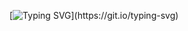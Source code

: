 [![Typing SVG](https://readme-typing-svg.demolab.com?font=Fira+Code&pause=1000&width=435&lines=I+am+ben!+a+6th+grader.;I+use+python+and+html.;I+work+with+OMEGA-CD.;I+love+gaming+and+hate+blockers.)](https://git.io/typing-svg)
